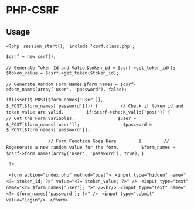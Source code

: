 # PHP-CSRF

## Usage
```<?php ```
```session_start(); ```
```include 'csrf.class.php'; ```

```$csrf = new csrf(); ```


```// Generate Token Id and Valid```
```$token_id = $csrf->get_token_id();```
```$token_value = $csrf->get_token($token_id);```

```// Generate Random Form Names```
```$form_names = $csrf->form_names(array('user', 'password'), false); ```


```if(isset($_POST[$form_names['user']], $_POST[$form_names['password']])) {```
```        // Check if token id and token value are valid.```
```        if($csrf->check_valid('post')) {```
```                // Get the Form Variables.```
```                $user = $_POST[$form_names['user']];```
```                $password = $_POST[$form_names['password']];```

```                // Form Function Goes Here```
```        }```
```        // Regenerate a new random value for the form.```
```        $form_names = $csrf->form_names(array('user', 'password'), true);```
``` } ```

``` ?>```

``` <form action="index.php" method="post">```
``` <input type="hidden" name="<?= $token_id; ?>" value="<?= $token_value; ?>" />```
``` <input type="text" name="<?= $form_names['user']; ?>" /><br/>```
``` <input type="text" name="<?= $form_names['password']; ?>" />```
``` <input type="submit" value="Login"/>```
``` </form>```
